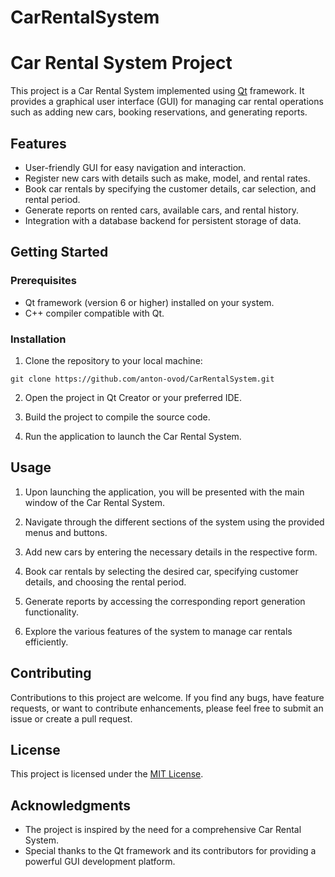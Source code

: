 # CarRentalSystem

# Car Rental System Project

This project is a Car Rental System implemented using [Qt](https://www.qt.io/) framework. It provides a graphical user interface (GUI) for managing car rental operations such as adding new cars, booking reservations, and generating reports.

## Features

- User-friendly GUI for easy navigation and interaction.
- Register new cars with details such as make, model, and rental rates.
- Book car rentals by specifying the customer details, car selection, and rental period.
- Generate reports on rented cars, available cars, and rental history.
- Integration with a database backend for persistent storage of data.

## Getting Started

### Prerequisites

- Qt framework (version 6 or higher) installed on your system.
- C++ compiler compatible with Qt.

### Installation

1. Clone the repository to your local machine:
```shell
git clone https://github.com/anton-ovod/CarRentalSystem.git
```

2. Open the project in Qt Creator or your preferred IDE.

3. Build the project to compile the source code.

4. Run the application to launch the Car Rental System.

## Usage

1. Upon launching the application, you will be presented with the main window of the Car Rental System.

2. Navigate through the different sections of the system using the provided menus and buttons.

3. Add new cars by entering the necessary details in the respective form.

4. Book car rentals by selecting the desired car, specifying customer details, and choosing the rental period.

5. Generate reports by accessing the corresponding report generation functionality.

6. Explore the various features of the system to manage car rentals efficiently.

## Contributing

Contributions to this project are welcome. If you find any bugs, have feature requests, or want to contribute enhancements, please feel free to submit an issue or create a pull request.

## License

This project is licensed under the [MIT License](LICENSE).

## Acknowledgments

- The project is inspired by the need for a comprehensive Car Rental System.
- Special thanks to the Qt framework and its contributors for providing a powerful GUI development platform.

